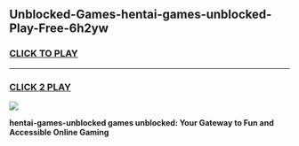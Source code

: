 
## Unblocked-Games-hentai-games-unblocked-Play-Free-6h2yw
<h3>
<a href="https://premium76.site?title=hentai-games-unblocked&ref=18A">CLICK TO PLAY</a></h3>
<hr>

<h3>
<a href="https://premium76.site?title=hentai-games-unblocked&ref=18A">CLICK 2 PLAY</a>
  
</h3>

<a href="https://premium76.site?title=hentai-games-unblocked&ref=18A"><img src="https://clearcache.store/games.png"></a>


**hentai-games-unblocked games unblocked: Your Gateway to Fun and Accessible Online Gaming**
